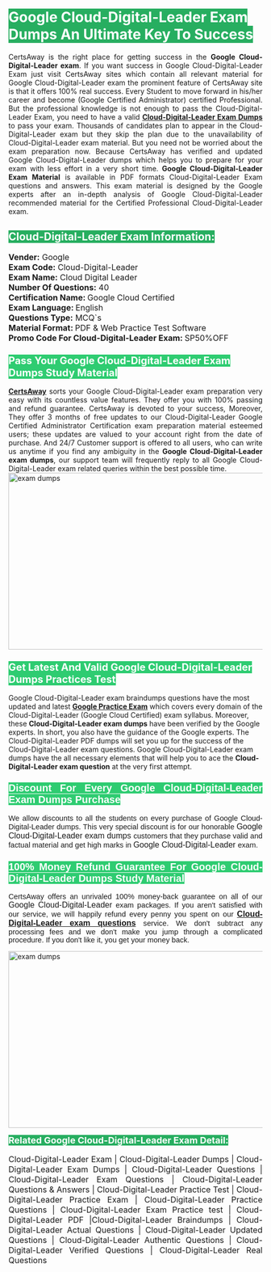 <h1><span style="color:#ffffff"><strong><span style="background-color:#27ae60">Google Cloud-Digital-Leader Exam Dumps An Ultimate Key To Success</span></strong></span></h1> <div style="text-align:justify">CertsAway is the right place for getting success in the <strong>Google Cloud-Digital-Leader exam</strong>. If you want success in Google Cloud-Digital-Leader Exam just visit CertsAway sites which contain all relevant material for Google Cloud-Digital-Leader exam the prominent feature of CertsAway site is that it offers 100% real success. Every Student to move forward in his/her career and become (Google Certified Administrator) certified Professional. But the professional knowledge is not enough to pass the Cloud-Digital-Leader Exam, you need to have a valid <a href="https://www.certsaway.com/google/cloud-digital-leader-exam-dumps"><strong>Cloud-Digital-Leader Exam Dumps</strong></a> to pass your exam. Thousands of candidates plan to appear in the Cloud-Digital-Leader exam but they skip the plan due to the unavailability of Cloud-Digital-Leader exam material. But you need not be worried about the exam preparation now. Because CertsAway has verified and updated Google Cloud-Digital-Leader dumps which helps you to prepare for your exam with less effort in a very short time. <strong>Google Cloud-Digital-Leader Exam Material</strong> is available in PDF formats Cloud-Digital-Leader Exam questions and answers. This exam material is designed by the Google experts after an in-depth analysis of Google Cloud-Digital-Leader recommended material for the Certified Professional Cloud-Digital-Leader exam.</div> <h2 style="text-align:justify"><span style="color:#ffffff"><span style="background-color:#27ae60">Cloud-Digital-Leader Exam Information:</span></span></h2> <p><span style="font-size:16px"><strong>Vender:</strong> Google<br /> <strong>Exam Code:</strong> Cloud-Digital-Leader<br /> <strong>Exam Name:</strong> Cloud Digital Leader<br /> <strong>Number Of Questions:</strong> 40<br /> <strong>Certification Name: </strong>Google Cloud Certified<br /> <strong>Exam Language: </strong>English<br /> <strong>Questions Type:</strong> MCQ`s<br /> <strong>Material Format: </strong>PDF & Web Practice Test Software<br /> <strong>Promo Code For Cloud-Digital-Leader Exam: </strong>SP50%OFF</span></p> <h3><span style="font-size:20px"><span style="color:#ffffff"><strong><span style="background-color:#2ecc71">Pass Your Google Cloud-Digital-Leader Exam Dumps Study Material</span></strong></span></span></h3> <div style="text-align:justify"><a href=" https://www.certsaway.com/"><strong>CertsAway</strong></a> sorts your Google Cloud-Digital-Leader exam preparation very easy with its countless value features. They offer you with 100% passing and refund guarantee. CertsAway is devoted to your success, Moreover, They offer 3 months of free updates to our Cloud-Digital-Leader Google Certified Administrator Certification exam preparation material esteemed users; these updates are valued to your account right from the date of purchase. And 24/7 Customer support is offered to all users, who can write us anytime if you find any ambiguity in the <strong>Google Cloud-Digital-Leader exam dumps</strong>, our support team will frequently reply to all Google Cloud-Digital-Leader exam related queries within the best possible time.</div> <div style="text-align:justify"> </div> <div style="text-align:justify"><a href="https://www.certsaway.com/google/cloud-digital-leader-exam-dumps" rel="no-follow"><img alt="exam dumps" src="https://www.certcollections.com/uploads/content/certsaway.png" style="height:350px; width:750px" /></a></div> <h3><span style="font-size:20px"><span style="color:#ffffff"><strong><span style="background-color:#2ecc71">Get Latest And Valid Google Cloud-Digital-Leader Dumps Practices Test</span></strong></span></span></h3> <p>Google Cloud-Digital-Leader exam braindumps questions have the most updated and latest <a href="https://www.certsaway.com/google-questions"><strong>Google Practice Exam</strong></a> which covers every domain of the Cloud-Digital-Leader (Google Cloud Certified) exam syllabus. Moreover, these <strong>Cloud-Digital-Leader exam dumps</strong> have been verified by the Google experts. In short, you also have the guidance of the Google experts. The Cloud-Digital-Leader PDF dumps will set you up for the success of the Cloud-Digital-Leader exam questions. Google Cloud-Digital-Leader exam dumps have the all necessary elements that will help you to ace the <strong>Cloud-Digital-Leader exam question</strong> at the very first attempt.</p> <h3 style="text-align:justify"><span style="font-size:20px"><span style="color:#ffffff"><strong><span style="font-family:Calibri,sans-serif"><span style="background-color:#2ecc71">Discount For Every </span><span style="background-color:#2ecc71">Google Cloud-Digital-Leader Exam</span><span style="background-color:#2ecc71"> Dumps Purchase</span></span></strong></span></span></h3> <div style="text-align:justify"> <p><span style="font-size:11pt"><span style="font-family:Calibri,sans-serif">We allow discounts to all the students on every purchase of Google Cloud-Digital-Leader dumps. This very special discount is for our honorable <span style="font-size:12.0pt"><span style="background-color:white">Google Cloud-Digital-Leader exam dumps </span></span>customers that they purchase valid and factual material and get high marks in <span style="font-size:12.0pt"><span style="background-color:white">Google Cloud-Digital-Leader </span></span>exam. </span></span></p> <h3><span style="font-size:20px"><span style="color:#ffffff"><strong><span style="font-family:Calibri,sans-serif"><span style="background-color:#2ecc71">100% Money Refund Guarantee For </span><span style="background-color:#2ecc71">Google Cloud-Digital-Leader Dumps Study Material</span></span></strong></span></span></h3> <p><span style="font-size:11pt"><span style="font-family:Calibri,sans-serif">CertsAway offers an unrivaled 100% money-back guarantee on all of our <span style="font-size:12.0pt"><span style="background-color:white">Google Cloud-Digital-Leader </span></span>exam packages. If you aren't satisfied with our service, we will happily refund every penny you spent on our <span style="font-size:12.0pt"><span style="background-color:white"><a href="https://www.certsaway.com/google/cloud-digital-leader-exam-dumps"><strong>Cloud-Digital-Leader exam questions</strong></a> </span></span>service. We don't subtract any processing fees and we don't make you jump through a complicated procedure. If you don't like it, you get your money back.</span></span></p> <p><a href="https://www.certsaway.com/google/cloud-digital-leader-exam-dumps" rel="no-follow"><img alt="exam dumps" src="https://www.certcollections.com/uploads/content/certsaway_(2)2.png" style="height:350px; width:750px" /></a></p> <p><span style="color:#ffffff"><strong><span style="font-size:18px"><span style="background-color:#27ae60">Related Google Cloud-Digital-Leader Exam Detail:</span></span></strong></span><br /> <br /> <span style="font-size:16px">Cloud-Digital-Leader Exam | Cloud-Digital-Leader Dumps | Cloud-Digital-Leader Exam Dumps | Cloud-Digital-Leader Questions | Cloud-Digital-Leader Exam Questions | Cloud-Digital-Leader Questions & Answers | Cloud-Digital-Leader Practice Test | Cloud-Digital-Leader Practice Exam | Cloud-Digital-Leader Practice Questions | Cloud-Digital-Leader Exam Practice test | Cloud-Digital-Leader PDF |Cloud-Digital-Leader Braindumps | Cloud-Digital-Leader Actual Questions | Cloud-Digital-Leader Updated Questions | Cloud-Digital-Leader Authentic Questions | Cloud-Digital-Leader Verified Questions | Cloud-Digital-Leader Real Questions</span></p> </div>
